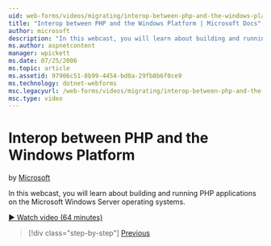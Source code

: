 ```yaml
---
uid: web-forms/videos/migrating/interop-between-php-and-the-windows-platform
title: "Interop between PHP and the Windows Platform | Microsoft Docs"
author: microsoft
description: "In this webcast, you will learn about building and running PHP applications on the Microsoft Windows Server operating systems."
ms.author: aspnetcontent
manager: wpickett
ms.date: 07/25/2006
ms.topic: article
ms.assetid: 97906c51-8b99-4454-bd0a-29fb8b6f0ce9
ms.technology: dotnet-webforms
msc.legacyurl: /web-forms/videos/migrating/interop-between-php-and-the-windows-platform
msc.type: video
---
```

Interop between PHP and the Windows Platform
====================
by [Microsoft](https://github.com/microsoft)

In this webcast, you will learn about building and running PHP applications on the Microsoft Windows Server operating systems.

[&#9654; Watch video (64 minutes)](https://channel9.msdn.com/Blogs/ASP-NET-Site-Videos/interop-between-php-and-the-windows-platform)

> [!div class="step-by-step"]
> [Previous](introduction-to-aspnet-for-coldfusion-developers-building-an-aspnet-application.md)
